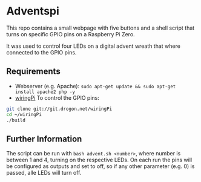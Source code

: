 # Adventspi

This repo contains a small webpage with five buttons and a shell script that turns on specific GPIO pins on a Raspberry Pi Zero.

It was used to control four LEDs on a digital advent wreath that where connected to the GPIO pins.

## Requirements
- Webserver (e.g. Apache): `sudo apt-get update && sudo apt-get install apache2 php -y`
- [wiringPi](http://wiringpi.com/download-and-install/) To control the GPIO pins: 
```bash
git clone git://git.drogon.net/wiringPi
cd ~/wiringPi
./build
```
## Further Information
The script can be run with `bash advent.sh <number>`, where number is between 1 and 4, turning on the respective LEDs.
On each run the pins will be configured as outputs and set to off, so if any other parameter (e.g. 0) is passed, alle LEDs will turn off.